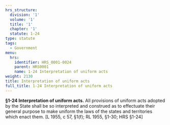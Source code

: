 ```yaml
---
hrs_structure:
  division: '1'
  volume: '1'
  title: '1'
  chapter: '1'
  statute: 1-24
type: statute
tags:
  - Government
menu:
  hrs:
    identifier: HRS_0001-0024
    parent: HRS0001
    name: 1-24 Interpretation of uniform acts
weight: 2130
title: Interpretation of uniform acts
full_title: 1-24 Interpretation of uniform acts
---
```

**§1-24 Interpretation of uniform acts.** All provisions of uniform acts adopted by the State shall be so interpreted and construed as to effectuate their general purpose to make uniform the laws of the states and territories which enact them. [L 1955, c 57, §1(f); RL 1955, §1-30; HRS §1-24]